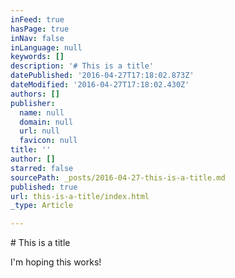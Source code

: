 ```yaml
---
inFeed: true
hasPage: true
inNav: false
inLanguage: null
keywords: []
description: '# This is a title'
datePublished: '2016-04-27T17:18:02.873Z'
dateModified: '2016-04-27T17:18:02.430Z'
authors: []
publisher:
  name: null
  domain: null
  url: null
  favicon: null
title: ''
author: []
starred: false
sourcePath: _posts/2016-04-27-this-is-a-title.md
published: true
url: this-is-a-title/index.html
_type: Article

---
```

\# This is a title

I'm hoping this works!